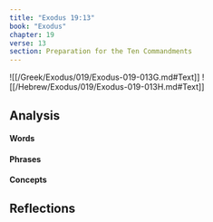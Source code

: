 ```yaml
---
title: "Exodus 19:13"
book: "Exodus"
chapter: 19
verse: 13
section: Preparation for the Ten Commandments
---
```

![[/Greek/Exodus/019/Exodus-019-013G.md#Text]]
![[/Hebrew/Exodus/019/Exodus-019-013H.md#Text]]

## Analysis

#### Words

#### Phrases

#### Concepts

## Reflections
